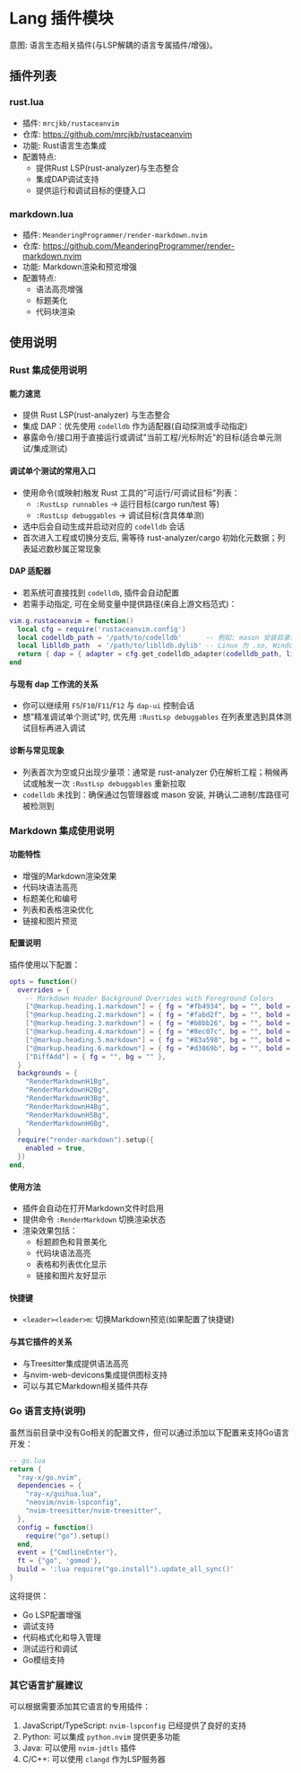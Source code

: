 # Lang 插件模块

意图: 语言生态相关插件(与LSP解耦的语言专属插件/增强)。

## 插件列表

### rust.lua
- 插件: `mrcjkb/rustaceanvim`
- 仓库: https://github.com/mrcjkb/rustaceanvim
- 功能: Rust语言生态集成
- 配置特点:
  - 提供Rust LSP(rust-analyzer)与生态整合
  - 集成DAP调试支持
  - 提供运行和调试目标的便捷入口

### markdown.lua
- 插件: `MeanderingProgrammer/render-markdown.nvim`
- 仓库: https://github.com/MeanderingProgrammer/render-markdown.nvim
- 功能: Markdown渲染和预览增强
- 配置特点:
  - 语法高亮增强
  - 标题美化
  - 代码块渲染

## 使用说明

### Rust 集成使用说明

#### 能力速览
- 提供 Rust LSP(rust-analyzer) 与生态整合
- 集成 DAP：优先使用 `codelldb` 作为适配器(自动探测或手动指定)
- 暴露命令/接口用于直接运行或调试"当前工程/光标附近"的目标(适合单元测试/集成测试)

#### 调试单个测试的常用入口
- 使用命令(或映射)触发 Rust 工具的"可运行/可调试目标"列表：
    - `:RustLsp runnables` → 运行目标(cargo run/test 等)
    - `:RustLsp debuggables` → 调试目标(含具体单测)
- 选中后会自动生成并启动对应的 `codelldb` 会话
- 首次进入工程或切换分支后, 需等待 rust-analyzer/cargo 初始化元数据；列表延迟数秒属正常现象

#### DAP 适配器
- 若系统可直接找到 `codelldb`, 插件会自动配置
- 若需手动指定, 可在全局变量中提供路径(来自上游文档范式)：

```lua
vim.g.rustaceanvim = function()
  local cfg = require('rustaceanvim.config')
  local codelldb_path = '/path/to/codelldb'      -- 例如: mason 安装目录或 VSCode 扩展目录
  local liblldb_path  = '/path/to/liblldb.dylib' -- Linux 为 .so, Windows 为 .dll
  return { dap = { adapter = cfg.get_codelldb_adapter(codelldb_path, liblldb_path), }, }
end
```

#### 与现有 dap 工作流的关系
- 你可以继续用 `F5`/`F10`/`F11`/`F12` 与 `dap-ui` 控制会话
- 想"精准调试单个测试"时, 优先用 `:RustLsp debuggables` 在列表里选到具体测试目标再进入调试

#### 诊断与常见现象
- 列表首次为空或只出现少量项：通常是 rust-analyzer 仍在解析工程；稍候再试或触发一次 `:RustLsp debuggables` 重新拉取
- `codelldb` 未找到：确保通过包管理器或 mason 安装, 并确认二进制/库路径可被检测到

### Markdown 集成使用说明

#### 功能特性
- 增强的Markdown渲染效果
- 代码块语法高亮
- 标题美化和编号
- 列表和表格渲染优化
- 链接和图片预览

#### 配置说明
插件使用以下配置：
```lua
opts = function()
  overrides = {
    -- Markdown Header Background Overrides with Foreground Colors
    ["@markup.heading.1.markdown"] = { fg = "#fb4934", bg = "", bold = true },
    ["@markup.heading.2.markdown"] = { fg = "#fabd2f", bg = "", bold = true },
    ["@markup.heading.3.markdown"] = { fg = "#b8bb26", bg = "", bold = true },
    ["@markup.heading.4.markdown"] = { fg = "#8ec07c", bg = "", bold = true },
    ["@markup.heading.5.markdown"] = { fg = "#83a598", bg = "", bold = true },
    ["@markup.heading.6.markdown"] = { fg = "#d3869b", bg = "", bold = true },
    ["DiffAdd"] = { fg = "", bg = "" },
  }
  backgrounds = {
    "RenderMarkdownH1Bg",
    "RenderMarkdownH2Bg",
    "RenderMarkdownH3Bg",
    "RenderMarkdownH4Bg",
    "RenderMarkdownH5Bg",
    "RenderMarkdownH6Bg",
  }
  require("render-markdown").setup({
    enabled = true,
  })
end,
```

#### 使用方法
- 插件会自动在打开Markdown文件时启用
- 提供命令 `:RenderMarkdown` 切换渲染状态
- 渲染效果包括：
  - 标题颜色和背景美化
  - 代码块语法高亮
  - 表格和列表优化显示
  - 链接和图片友好显示

#### 快捷键
- `<leader><leader>m`: 切换Markdown预览(如果配置了快捷键)

#### 与其它插件的关系
- 与Treesitter集成提供语法高亮
- 与nvim-web-devicons集成提供图标支持
- 可以与其它Markdown相关插件共存

### Go 语言支持(说明)

虽然当前目录中没有Go相关的配置文件，但可以通过添加以下配置来支持Go语言开发：

```lua
-- go.lua
return {
  "ray-x/go.nvim",
  dependencies = {
    "ray-x/guihua.lua",
    "neovim/nvim-lspconfig",
    "nvim-treesitter/nvim-treesitter",
  },
  config = function()
    require("go").setup()
  end,
  event = {"CmdlineEnter"},
  ft = {"go", 'gomod'},
  build = ':lua require("go.install").update_all_sync()'
}
```

这将提供：
- Go LSP配置增强
- 调试支持
- 代码格式化和导入管理
- 测试运行和调试
- Go模组支持

### 其它语言扩展建议

可以根据需要添加其它语言的专用插件：
1. JavaScript/TypeScript: `nvim-lspconfig` 已经提供了良好的支持
2. Python: 可以集成 `python.nvim` 提供更多功能
3. Java: 可以使用 `nvim-jdtls` 插件
4. C/C++: 可以使用 `clangd` 作为LSP服务器